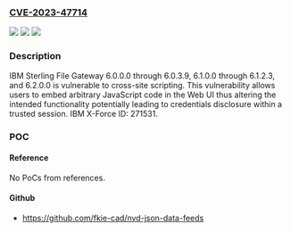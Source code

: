 ### [CVE-2023-47714](https://cve.mitre.org/cgi-bin/cvename.cgi?name=CVE-2023-47714)
![](https://img.shields.io/static/v1?label=Product&message=Sterling%20File%20Gateway&color=blue)
![](https://img.shields.io/static/v1?label=Version&message=6.0.0.0%3C%3D%206.0.3.9%20&color=brighgreen)
![](https://img.shields.io/static/v1?label=Vulnerability&message=CWE-79%20Improper%20Neutralization%20of%20Input%20During%20Web%20Page%20Generation%20('Cross-site%20Scripting')&color=brighgreen)

### Description

IBM Sterling File Gateway 6.0.0.0 through 6.0.3.9, 6.1.0.0 through 6.1.2.3, and 6.2.0.0 is vulnerable to cross-site scripting. This vulnerability allows users to embed arbitrary JavaScript code in the Web UI thus altering the intended functionality potentially leading to credentials disclosure within a trusted session.  IBM X-Force ID:  271531.

### POC

#### Reference
No PoCs from references.

#### Github
- https://github.com/fkie-cad/nvd-json-data-feeds

